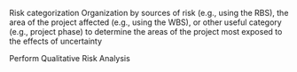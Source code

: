 Risk categorization
Organization by sources of risk (e.g., using the RBS), the area of the project affected (e.g., using 
the WBS), or other useful category (e.g., project phase) to determine the areas of the project most exposed to the effects 
of uncertainty

Perform Qualitative Risk Analysis
